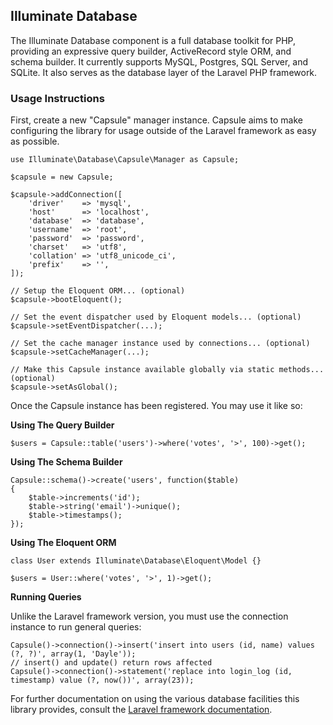 ## Illuminate Database

The Illuminate Database component is a full database toolkit for PHP, providing an expressive query builder, ActiveRecord style ORM, and schema builder. It currently supports MySQL, Postgres, SQL Server, and SQLite. It also serves as the database layer of the Laravel PHP framework.

### Usage Instructions

First, create a new "Capsule" manager instance. Capsule aims to make configuring the library for usage outside of the Laravel framework as easy as possible.

```
use Illuminate\Database\Capsule\Manager as Capsule;

$capsule = new Capsule;

$capsule->addConnection([
	'driver'    => 'mysql',
	'host'      => 'localhost',
	'database'  => 'database',
	'username'  => 'root',
	'password'  => 'password',
	'charset'   => 'utf8',
	'collation' => 'utf8_unicode_ci',
	'prefix'    => '',
]);

// Setup the Eloquent ORM... (optional)
$capsule->bootEloquent();

// Set the event dispatcher used by Eloquent models... (optional)
$capsule->setEventDispatcher(...);

// Set the cache manager instance used by connections... (optional)
$capsule->setCacheManager(...);

// Make this Capsule instance available globally via static methods... (optional)
$capsule->setAsGlobal();
```

Once the Capsule instance has been registered. You may use it like so:

**Using The Query Builder**

```
$users = Capsule::table('users')->where('votes', '>', 100)->get();
```

**Using The Schema Builder**

```
Capsule::schema()->create('users', function($table)
{
	$table->increments('id');
	$table->string('email')->unique();
	$table->timestamps();
});
```

**Using The Eloquent ORM**

```
class User extends Illuminate\Database\Eloquent\Model {}

$users = User::where('votes', '>', 1)->get();
```

**Running Queries**

Unlike the Laravel framework version, you must use the connection instance to run general queries:


```
Capsule()->connection()->insert('insert into users (id, name) values (?, ?)', array(1, 'Dayle')); 
// insert() and update() return rows affected
Capsule()->connection()->statement('replace into login_log (id, timestamp) value (?, now())', array(23));
```

For further documentation on using the various database facilities this library provides, consult the [Laravel framework documentation](http://laravel.com/docs).
